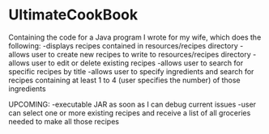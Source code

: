 # UltimateCookBook
Containing the code for a Java program I wrote for my wife, which does the following:
-displays recipes contained in resources/recipes directory
-allows user to create new recipes to write to resources/recipes directory
-allows user to edit or delete existing recipes
-allows user to search for specific recipes by title
-allows user to specify ingredients and search for recipes containing at least 1 to 4 (user specifies the number) of those ingredients

UPCOMING:
-executable JAR as soon as I can debug current issues
-user can select one or more existing recipes and receive a list of all groceries needed to make all those recipes
